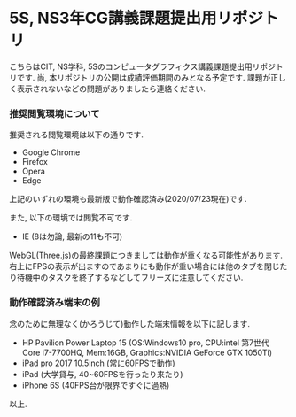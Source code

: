 # 5S, NS3年CG講義課題提出用リポジトリ
こちらはCIT, NS学科, 5Sのコンピュータグラフィクス講義課題提出用リポジトリです. 尚, 本リポジトリの公開は成績評価期間のみとなる予定です. 課題が正しく表示されないなどの問題がありましたら連絡ください. 

### 推奨閲覧環境について
推奨される閲覧環境は以下の通りです.

* Google Chrome
* Firefox
* Opera
* Edge

上記のいずれの環境も最新版で動作確認済み(2020/07/23現在)です.

また, 以下の環境では閲覧不可です.

* IE (8は勿論, 最新の11も不可)

WebGL(Three.js)の最終課題につきましては動作が重くなる可能性があります. 右上にFPSの表示が出ますのであまりにも動作が重い場合には他のタブを閉じたり待機中のタスクを終了するなどしてフリーズに注意してください.

### 動作確認済み端末の例
念のために無理なく(かろうじて)動作した端末情報を以下に記します.

* HP Pavilion Power Laptop 15 (OS:Windows10 pro, CPU:intel 第7世代 Core i7-7700HQ, Mem:16GB, Graphics:NVIDIA GeForce GTX 1050Ti)
* iPad pro 2017 10.5inch (常に60FPSで動作)
* iPad (大学貸与, 40~60FPSを行ったり来たり)
* iPhone 6S (40FPS台が限界ですぐに過熱)

以上.
